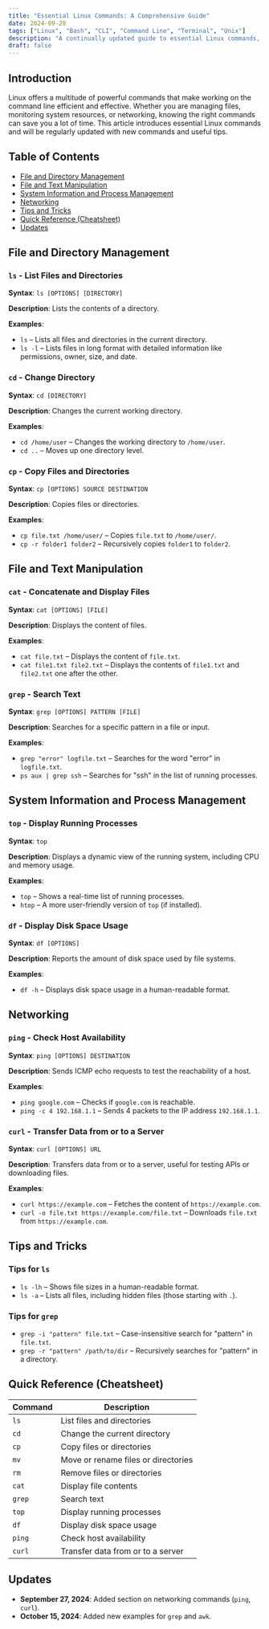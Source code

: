 ```yaml
---
title: "Essential Linux Commands: A Comprehensive Guide"
date: 2024-09-28
tags: ["Linux", "Bash", "CLI", "Command Line", "Terminal", "Unix"]
description: "A continually updated guide to essential Linux commands, covering file management, system monitoring, and networking with practical examples."
draft: false
---
```


## Introduction
Linux offers a multitude of powerful commands that make working on the command line efficient and effective. Whether you are managing files, monitoring system resources, or networking, knowing the right commands can save you a lot of time. This article introduces essential Linux commands and will be regularly updated with new commands and useful tips.

## Table of Contents
- [File and Directory Management](#file-and-directory-management)
- [File and Text Manipulation](#file-and-text-manipulation)
- [System Information and Process Management](#system-information-and-process-management)
- [Networking](#networking)
- [Tips and Tricks](#tips-and-tricks)
- [Quick Reference (Cheatsheet)](#quick-reference-cheatsheet)
- [Updates](#updates)

## File and Directory Management
### `ls` - List Files and Directories
**Syntax**: `ls [OPTIONS] [DIRECTORY]`

**Description**: Lists the contents of a directory.

**Examples**:
- `ls` – Lists all files and directories in the current directory.
- `ls -l` – Lists files in long format with detailed information like permissions, owner, size, and date.

### `cd` - Change Directory
**Syntax**: `cd [DIRECTORY]`

**Description**: Changes the current working directory.

**Examples**:
- `cd /home/user` – Changes the working directory to `/home/user`.
- `cd ..` – Moves up one directory level.

### `cp` - Copy Files and Directories
**Syntax**: `cp [OPTIONS] SOURCE DESTINATION`

**Description**: Copies files or directories.

**Examples**:
- `cp file.txt /home/user/` – Copies `file.txt` to `/home/user/`.
- `cp -r folder1 folder2` – Recursively copies `folder1` to `folder2`.

## File and Text Manipulation
### `cat` - Concatenate and Display Files
**Syntax**: `cat [OPTIONS] [FILE]`

**Description**: Displays the content of files.

**Examples**:
- `cat file.txt` – Displays the content of `file.txt`.
- `cat file1.txt file2.txt` – Displays the contents of `file1.txt` and `file2.txt` one after the other.

### `grep` - Search Text
**Syntax**: `grep [OPTIONS] PATTERN [FILE]`

**Description**: Searches for a specific pattern in a file or input.

**Examples**:
- `grep "error" logfile.txt` – Searches for the word "error" in `logfile.txt`.
- `ps aux | grep ssh` – Searches for "ssh" in the list of running processes.

## System Information and Process Management
### `top` - Display Running Processes
**Syntax**: `top`

**Description**: Displays a dynamic view of the running system, including CPU and memory usage.

**Examples**:
- `top` – Shows a real-time list of running processes.
- `htop` – A more user-friendly version of `top` (if installed).

### `df` - Display Disk Space Usage
**Syntax**: `df [OPTIONS]`

**Description**: Reports the amount of disk space used by file systems.

**Examples**:
- `df -h` – Displays disk space usage in a human-readable format.

## Networking
### `ping` - Check Host Availability
**Syntax**: `ping [OPTIONS] DESTINATION`

**Description**: Sends ICMP echo requests to test the reachability of a host.

**Examples**:
- `ping google.com` – Checks if `google.com` is reachable.
- `ping -c 4 192.168.1.1` – Sends 4 packets to the IP address `192.168.1.1`.

### `curl` - Transfer Data from or to a Server
**Syntax**: `curl [OPTIONS] URL`

**Description**: Transfers data from or to a server, useful for testing APIs or downloading files.

**Examples**:
- `curl https://example.com` – Fetches the content of `https://example.com`.
- `curl -o file.txt https://example.com/file.txt` – Downloads `file.txt` from `https://example.com`.

## Tips and Tricks
### Tips for `ls`
- `ls -lh` – Shows file sizes in a human-readable format.
- `ls -a` – Lists all files, including hidden files (those starting with `.`).

### Tips for `grep`
- `grep -i "pattern" file.txt` – Case-insensitive search for "pattern" in `file.txt`.
- `grep -r "pattern" /path/to/dir` – Recursively searches for "pattern" in a directory.

## Quick Reference (Cheatsheet)
| Command  | Description                          |
|----------|--------------------------------------|
| `ls`     | List files and directories            |
| `cd`     | Change the current directory          |
| `cp`     | Copy files or directories             |
| `mv`     | Move or rename files or directories   |
| `rm`     | Remove files or directories           |
| `cat`    | Display file contents                 |
| `grep`   | Search text                           |
| `top`    | Display running processes             |
| `df`     | Display disk space usage              |
| `ping`   | Check host availability               |
| `curl`   | Transfer data from or to a server     |



## Updates
- **September 27, 2024**: Added section on networking commands (`ping`, `curl`).
- **October 15, 2024**: Added new examples for `grep` and `awk`.
